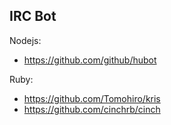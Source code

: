 ## IRC Bot

Nodejs:

* https://github.com/github/hubot

Ruby:

* https://github.com/Tomohiro/kris
* https://github.com/cinchrb/cinch